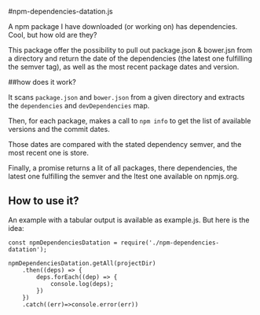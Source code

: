 #npm-dependencies-datation.js

A npm package I have downloaded (or working on) has dependencies. Cool, but how old are they?

This package offer the possibility to pull out package.json & bower.jsn from a directory and return the date of the dependencies (the latest one fulfilling the semver tag), as well as the most recent package dates and version.

##how does it work?

It scans `package.json` and `bower.json` from a given directory and extracts the `dependencies` and `devDependencies` map.

Then, for each package, makes a call to `npm info` to get the list of available versions and the commit dates.

Those dates are compared with the stated dependency semver, and the most recent one is store.

Finally, a promise returns a lit of all packages, there dependencies, the latest one fulfilling the semver and the ltest one available on npmjs.org.


## How to use it?

An example with a tabular output is available as example.js. But here is the idea:

    const npmDependenciesDatation = require('./npm-dependencies-datation');
    
    npmDependenciesDatation.getAll(projectDir)
        .then((deps) => {
            deps.forEach((dep) => {
                console.log(deps);
            })
        })
        .catch((err)=>console.error(err))